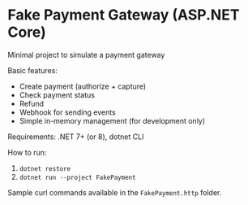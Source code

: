 # Fake Payment Gateway (ASP.NET Core)

Minimal project to simulate a payment gateway

Basic features:
- Create payment (authorize + capture)
- Check payment status
- Refund
- Webhook for sending events
- Simple in-memory management (for development only)

Requirements: .NET 7+ (or 8), dotnet CLI

How to run:
1. `dotnet restore`
2. `dotnet run --project FakePayment`

Sample curl commands available in the `FakePayment.http` folder.